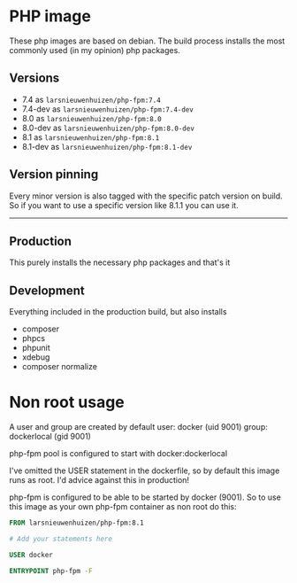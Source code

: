 # PHP image
These php images are based on debian.
The build process installs the most commonly used (in my opinion) php packages.

## Versions
- 7.4 as `larsnieuwenhuizen/php-fpm:7.4`
- 7.4-dev as `larsnieuwenhuizen/php-fpm:7.4-dev`
- 8.0 as `larsnieuwenhuizen/php-fpm:8.0`
- 8.0-dev as `larsnieuwenhuizen/php-fpm:8.0-dev`
- 8.1 as `larsnieuwenhuizen/php-fpm:8.1`
- 8.1-dev as `larsnieuwenhuizen/php-fpm:8.1-dev`

## Version pinning
Every minor version is also tagged with the specific patch version on build.
So if you want to use a specific version like 8.1.1 you can use it.

---

## Production
This purely installs the necessary php packages and that's it

## Development
Everything included in the production build, but also installs
- composer
- phpcs
- phpunit
- xdebug
- composer normalize

# Non root usage
A user and group are created by default
user: docker (uid 9001)
group: dockerlocal (gid 9001)

php-fpm pool is configured to start with docker:dockerlocal

I've omitted the USER statement in the dockerfile,
so by default this image runs as root. I'd advice against this in production!

php-fpm is configured to be able to be started by docker (9001).
So to use this image as your own php-fpm container as non root do this:

```dockerfile
FROM larsnieuwenhuizen/php-fpm:8.1

# Add your statements here

USER docker

ENTRYPOINT php-fpm -F
```
